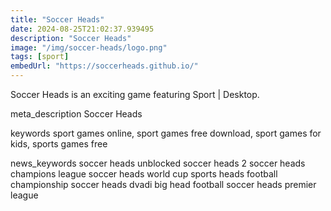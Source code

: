 ```yaml
---
title: "Soccer Heads"
date: 2024-08-25T21:02:37.939495
description: "Soccer Heads"
image: "/img/soccer-heads/logo.png"
tags: [sport]
embedUrl: "https://soccerheads.github.io/"
---
```


Soccer Heads is an exciting game featuring Sport | Desktop.

meta_description
Soccer Heads


keywords
sport games online, sport games free download, sport games for kids, sports games free


news_keywords
soccer heads unblocked soccer heads 2 soccer heads champions league soccer heads world cup sports heads football championship soccer heads dvadi big head football soccer heads premier league
